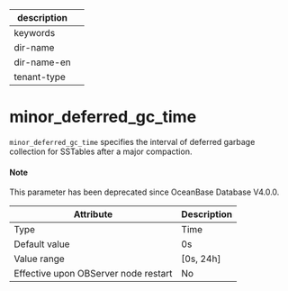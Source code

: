 | description ||
|---|---|
| keywords ||
| dir-name ||
| dir-name-en ||
| tenant-type ||

# minor_deferred_gc_time

`minor_deferred_gc_time` specifies the interval of deferred garbage collection for SSTables after a major compaction.

<main id="notice" type='explain'>
  <h4>Note</h4>
  <p>This parameter has been deprecated since OceanBase Database V4.0.0. </p>
</main>

| **Attribute** | **Description** |
|------------------|-------------|
| Type | Time |
| Default value | 0s |
| Value range | \[0s, 24h] |
| Effective upon OBServer node restart | No |


